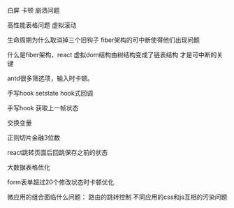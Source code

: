 
白屏 卡顿 崩溃问题

高性能表格问题 虚拟滚动

生命周期为什么取消掉三个旧钩子 fiber架构的可中断使得他们出现问题

什么是fiber架构，react 虚拟dom结构由树结构变成了链表结构 才是可中断的关键

antd很多筛选项，输入时卡顿。


手写hook setstate hook式回调

手写hook 获取上一帧状态

交换变量

正则切片金融3位数

react跳转页面后回跳保存之前的状态

大数据表格优化

form表单超过20个修改状态时卡顿优化


微应用的组合面临什么问题：
路由的跳转控制
不同应用的css和js互相的污染问题